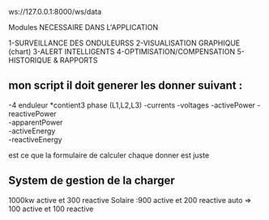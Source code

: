 ws://127.0.0.1:8000/ws/data

Modules NECESSAIRE DANS L'APPLICATION

1-SURVEILLANCE DES ONDULEURSS
2-VISUALISATION GRAPHIQUE (chart)
3-ALERT INTELLIGENTS
4-OPTIMISATION/COMPENSATION
5-HISTORIQUE & RAPPORTS
## 

##  mon script il doit  generer les donner suivant  :
-4 enduleur
        *contient3 phase (L1,L2,L3)
-currents
-voltages
-activePower
-reactivePower            
-apparentPower             
-activeEnergy                               
-reactiveEnergy   

est ce que la formulaire de calculer chaque donner est juste 

## System de gestion de la charger 
1000kw active et 300 reactive
Solaire :900 active et 200 reactive 
auto => 100 active et 100 reactive

